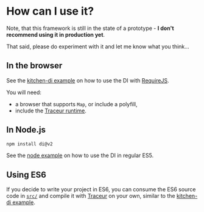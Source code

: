 # How can I use it?
Note, that this framework is still in the state of a prototype - **I don't recommend using it in production yet**.

That said, please do experiment with it and let me know what you think...

## In the browser
See the [kitchen-di example](../example/kitchen-di/index.html) on how to use the DI with [RequireJS].

You will need:
- a browser that supports `Map`, or include a polyfill,
- include the [Traceur runtime].

## In Node.js
```bash
npm install di@v2
```

See the [node example] on how to use the DI in regular ES5.

## Using ES6
If you decide to write your project in ES6, you can consume the ES6 source code in [`src/`] and compile it with [Traceur] on your own, similar to the [kitchen-di example].


[kitchen-di example]: ../example/kitchen-di
[RequireJS]: http://requirejs.org/
[Traceur runtime]: https://github.com/google/traceur-compiler/blob/master/src/runtime/runtime.js
[node example]: ../example/node
[`src/`]: ../src
[Traceur]: https://github.com/google/traceur-compiler
